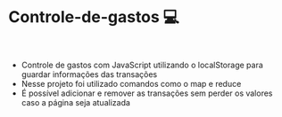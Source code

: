 <h1>Controle-de-gastos 💻</h1>

<br>

- Controle de gastos com JavaScript utilizando o localStorage para guardar informações das transações
- Nesse projeto foi utilizado comandos como o map e reduce
- É possível adicionar e remover as transações sem perder os valores caso a página seja atualizada

